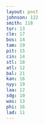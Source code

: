 ```yaml
---
layout: post
johnson: 122
smith: 118
tor: 13
cle: 17
bos: 14
tam: 19
pit: 15
cin: 14
stl: 18
atl: 12
bal: 21
kan: 16
nyy: 19
laa: 12
sdg: 10
was: 13
phi: 16
lad: 11
---
```


